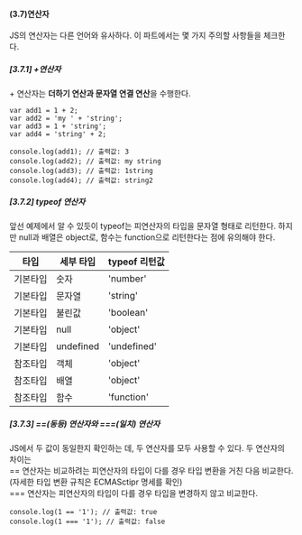 <h4>(3.7)연산자</h4>
<p> JS의 연산자는 다른 언어와 유사하다. 이 파트에서는 몇 가지 주의할 사항들을 체크한다. </p>

<h5>[3.7.1] +연산자 </h5>
<p> + 연산자는 <b>더하기 연산과 문자열 연결 연산</b>을 수행한다.</p>

```
var add1 = 1 + 2;
var add2 = 'my ' + 'string';
var add3 = 1 + 'string';
var add4 = 'string' + 2;

console.log(add1); // 출력값: 3
console.log(add2); // 출력값: my string
console.log(add3); // 출력값: 1string
console.log(add4); // 출력값: string2
```

<h5>[3.7.2] typeof 연산자 </h5>
<p> 앞선 예제에서 알 수 있듯이 typeof는 피연산자의 타입을 문자열 형태로 리턴한다. 하지만 null과 배열은 object로, 함수는 function으로 리턴한다는 점에 유의해야 한다. </p>

|타입|세부 타입|typeof 리턴값|
|----|---------|-------------|
|기본타입|숫자|'number'|
|기본타입|문자열|'string'|
|기본타입|불린값|'boolean'|
|기본타입|null|'object'|
|기본타입|undefined|'undefined'|
|참조타입|객체|'object'|
|참조타입|배열|'object'|
|참조타입|함수|'function'|

<h5>[3.7.3] ==(동등) 연산자와 ===(일치) 연산자 </h5>
<p> JS에서 두 값이 동일한지 확인하는 데, 두 연산자를 모두 사용할 수 있다. 두 연산자의 차이는<br>
 == 연산자는 비교하려는 피연산자의 타입이 다를 경우 타입 변환을 거친 다음 비교한다. (자세한 타입 변환 규칙은 ECMASctipr 명세를 확인)<br>
 === 연산자는 피연산자의 타입이 다를 경우 타입을 변경하지 않고 비교한다.</p>
 
 
 ```
 console.log(1 == '1'); // 출력값: true
 console.log(1 === '1'); // 출력값: false
 ```
 
